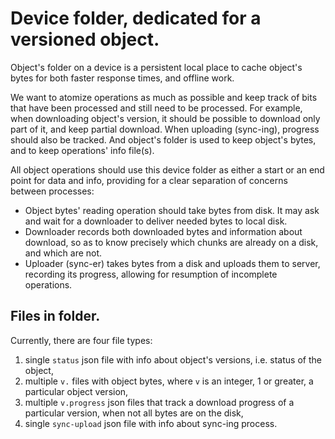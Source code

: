 
# Device folder, dedicated for a versioned object.

Object's folder on a device is a persistent local place to cache object's bytes for both faster response times, and offline work.

We want to atomize operations as much as possible and keep track of bits that have been processed and still need to be processed. For example, when downloading object's version, it should be possible to download only part of it, and keep partial download. When uploading (sync-ing), progress should also be tracked. And object's folder is used to keep object's bytes, and to keep operations' info file(s).

All object operations should use this device folder as either a start or an end point for data and info, providing for a clear separation of concerns between processes:
 - Object bytes' reading operation should take bytes from disk. It may ask and wait for a downloader to deliver needed bytes to local disk.
 - Downloader records both downloaded bytes and information about download, so as to know precisely which chunks are already on a disk, and which are not.
 - Uploader (sync-er) takes bytes from a disk and uploads them to server, recording its progress, allowing for resumption of incomplete operations.


## Files in folder.

Currently, there are four file types:
 1. single `status` json file with info about object's versions, i.e. status of the object,
 2. multiple `v.` files with object bytes, where `v` is an integer, 1 or greater, a particular object version,
 3. multiple `v.progress` json files that track a download progress of a particular version, when not all bytes are on the disk,
 4. single `sync-upload` json file with info about sync-ing process.
